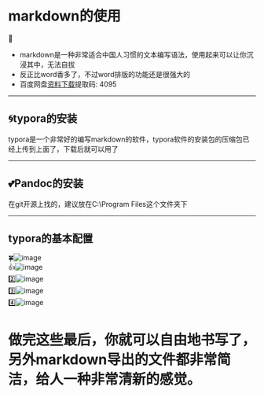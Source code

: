 # markdown的使用  
💌  
* markdown是一种非常适合中国人习惯的文本编写语法，使用起来可以让你沉浸其中，无法自拔
* 反正比word香多了，不过word排版的功能还是很强大的
* 百度网盘[资料下载](https://pan.baidu.com/s/175HL2XakJf-N6_5cXTkyyQ?pwd=4095)提取码: 4095 
***  
  
## 🌀typora的安装  
typora是一个非常好的编写markdown的软件，typora软件的安装包的压缩包已经上传到上面了，下载后就可以用了  
***  
  
## 💕Pandoc的安装
在git开源上找的，建议放在C:\Program Files这个文件夹下  
***  

## typora的基本配置  
🍀![image](https://github.com/user-attachments/assets/c4682139-38a3-45bd-b01e-235a7df387ed)  
👍![image](https://github.com/user-attachments/assets/04fca61d-0822-462b-a98f-06b617aa1ebd)  
2️⃣![image](https://github.com/user-attachments/assets/20ead1ac-5612-45c2-8846-e3e4557527d8)  
3️⃣![image](https://github.com/user-attachments/assets/349151bf-235a-4093-9dd1-6ac1de5842e1)  
4️⃣![image](https://github.com/user-attachments/assets/0ce3b793-a0bc-4a10-b2d3-f455d7b530e2)  

# 做完这些最后，你就可以自由地书写了，另外markdown导出的文件都非常简洁，给人一种非常清新的感觉。
